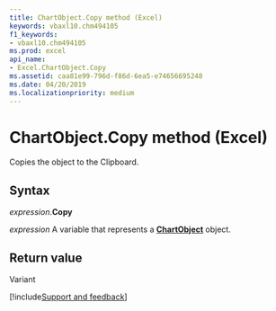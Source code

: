 ```yaml
---
title: ChartObject.Copy method (Excel)
keywords: vbaxl10.chm494105
f1_keywords:
- vbaxl10.chm494105
ms.prod: excel
api_name:
- Excel.ChartObject.Copy
ms.assetid: caa81e99-796d-f86d-6ea5-e74656695248
ms.date: 04/20/2019
ms.localizationpriority: medium
---
```



# ChartObject.Copy method (Excel)

Copies the object to the Clipboard.


## Syntax

_expression_.**Copy**

_expression_ A variable that represents a **[ChartObject](Excel.ChartObject.md)** object.


## Return value

Variant




[!include[Support and feedback](~/includes/feedback-boilerplate.md)]